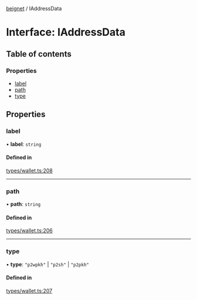 [beignet](../README.md) / IAddressData

# Interface: IAddressData

## Table of contents

### Properties

- [label](IAddressData.md#label)
- [path](IAddressData.md#path)
- [type](IAddressData.md#type)

## Properties

### label

• **label**: `string`

#### Defined in

[types/wallet.ts:208](https://github.com/synonymdev/beignet/blob/7c83290/src/types/wallet.ts#L208)

___

### path

• **path**: `string`

#### Defined in

[types/wallet.ts:206](https://github.com/synonymdev/beignet/blob/7c83290/src/types/wallet.ts#L206)

___

### type

• **type**: ``"p2wpkh"`` \| ``"p2sh"`` \| ``"p2pkh"``

#### Defined in

[types/wallet.ts:207](https://github.com/synonymdev/beignet/blob/7c83290/src/types/wallet.ts#L207)

